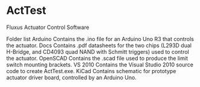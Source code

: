 # ActTest
Fluxus Actuator Control Software

Folder list
Arduino
  Contains the .ino file for an Arduino Uno R3 that controls the actuator.
Docs
  Contains .pdf datasheets for the two chips (L293D dual H-Bridge, and CD4093 quad NAND with Schmitt triggers) used to control the actuator.
OpenSCAD
  Contains the .scad file used to produce the limit switch mounting brackets.
VS 2010
  Contains the Visual Studio 2010 source code to create ActTest.exe.
KiCad
  Contains schematic for prototype actuator driver board, controlled by an Arduino Uno.
